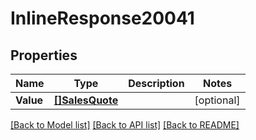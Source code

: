 # InlineResponse20041

## Properties

Name | Type | Description | Notes
------------ | ------------- | ------------- | -------------
**Value** | [**[]SalesQuote**](salesQuote.md) |  | [optional] 

[[Back to Model list]](../README.md#documentation-for-models) [[Back to API list]](../README.md#documentation-for-api-endpoints) [[Back to README]](../README.md)


